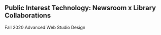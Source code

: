 ## Public Interest Technology: Newsroom x Library Collaborations

Fall 2020 Advanced Web Studio Design

